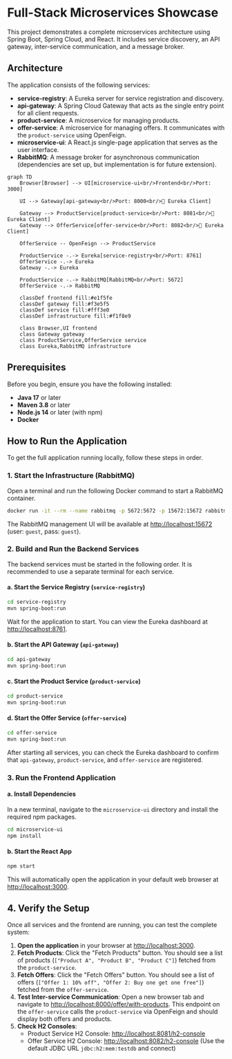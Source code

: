 # Full-Stack Microservices Showcase

This project demonstrates a complete microservices architecture using Spring Boot, Spring Cloud, and React. It includes service discovery, an API gateway, inter-service communication, and a message broker.

## Architecture

The application consists of the following services:

- **service-registry**: A Eureka server for service registration and discovery.
- **api-gateway**: A Spring Cloud Gateway that acts as the single entry point for all client requests.
- **product-service**: A microservice for managing products.
- **offer-service**: A microservice for managing offers. It communicates with the `product-service` using OpenFeign.
- **microservice-ui**: A React.js single-page application that serves as the user interface.
- **RabbitMQ**: A message broker for asynchronous communication (dependencies are set up, but implementation is for future extension).

```mermaid
graph TD
    Browser[Browser] --> UI[microservice-ui<br/>Frontend<br/>Port: 3000]

    UI --> Gateway[api-gateway<br/>Port: 8000<br/>🔵 Eureka Client]

    Gateway --> ProductService[product-service<br/>Port: 8081<br/>🔵 Eureka Client]
    Gateway --> OfferService[offer-service<br/>Port: 8082<br/>🔵 Eureka Client]

    OfferService -- OpenFeign --> ProductService

    ProductService -.-> Eureka[service-registry<br/>Port: 8761]
    OfferService -.-> Eureka
    Gateway -.-> Eureka

    ProductService -.-> RabbitMQ[RabbitMQ<br/>Port: 5672]
    OfferService -.-> RabbitMQ

    classDef frontend fill:#e1f5fe
    classDef gateway fill:#f3e5f5
    classDef service fill:#fff3e0
    classDef infrastructure fill:#f1f8e9

    class Browser,UI frontend
    class Gateway gateway
    class ProductService,OfferService service
    class Eureka,RabbitMQ infrastructure
```

## Prerequisites

Before you begin, ensure you have the following installed:
- **Java 17** or later
- **Maven 3.8** or later
- **Node.js 14** or later (with npm)
- **Docker**

## How to Run the Application

To get the full application running locally, follow these steps in order.

### 1. Start the Infrastructure (RabbitMQ)

Open a terminal and run the following Docker command to start a RabbitMQ container.
```bash
docker run -it --rm --name rabbitmq -p 5672:5672 -p 15672:15672 rabbitmq:3.13-management
```
The RabbitMQ management UI will be available at [http://localhost:15672](http://localhost:15672) (user: `guest`, pass: `guest`).

### 2. Build and Run the Backend Services

The backend services must be started in the following order. It is recommended to use a separate terminal for each service.

#### a. Start the Service Registry (`service-registry`)
```bash
cd service-registry
mvn spring-boot:run
```
Wait for the application to start. You can view the Eureka dashboard at [http://localhost:8761](http://localhost:8761).

#### b. Start the API Gateway (`api-gateway`)
```bash
cd api-gateway
mvn spring-boot:run
```

#### c. Start the Product Service (`product-service`)
```bash
cd product-service
mvn spring-boot:run
```

#### d. Start the Offer Service (`offer-service`)
```bash
cd offer-service
mvn spring-boot:run
```

After starting all services, you can check the Eureka dashboard to confirm that `api-gateway`, `product-service`, and `offer-service` are registered.

### 3. Run the Frontend Application

#### a. Install Dependencies
In a new terminal, navigate to the `microservice-ui` directory and install the required npm packages.
```bash
cd microservice-ui
npm install
```

#### b. Start the React App
```bash
npm start
```
This will automatically open the application in your default web browser at [http://localhost:3000](http://localhost:3000).

## 4. Verify the Setup

Once all services and the frontend are running, you can test the complete system:

1.  **Open the application** in your browser at [http://localhost:3000](http://localhost:3000).
2.  **Fetch Products**: Click the "Fetch Products" button. You should see a list of products (`["Product A", "Product B", "Product C"]`) fetched from the `product-service`.
3.  **Fetch Offers**: Click the "Fetch Offers" button. You should see a list of offers (`["Offer 1: 10% off", "Offer 2: Buy one get one free"]`) fetched from the `offer-service`.
4.  **Test Inter-service Communication**: Open a new browser tab and navigate to [http://localhost:8000/offer/with-products](http://localhost:8000/offer/with-products). This endpoint on the `offer-service` calls the `product-service` via OpenFeign and should display both offers and products.
5.  **Check H2 Consoles**:
    -   Product Service H2 Console: [http://localhost:8081/h2-console](http://localhost:8081/h2-console)
    -   Offer Service H2 Console: [http://localhost:8082/h2-console](http://localhost:8082/h2-console)
    (Use the default JDBC URL `jdbc:h2:mem:testdb` and connect)
